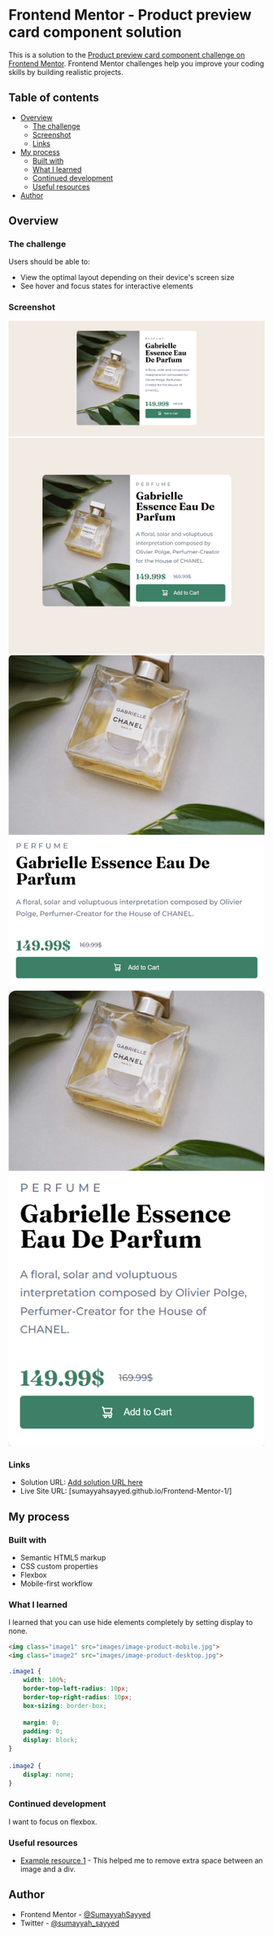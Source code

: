 # Frontend Mentor - Product preview card component solution

This is a solution to the [Product preview card component challenge on Frontend Mentor](https://www.frontendmentor.io/challenges/product-preview-card-component-GO7UmttRfa). Frontend Mentor challenges help you improve your coding skills by building realistic projects. 

## Table of contents

- [Overview](#overview)
  - [The challenge](#the-challenge)
  - [Screenshot](#screenshot)
  - [Links](#links)
- [My process](#my-process)
  - [Built with](#built-with)
  - [What I learned](#what-i-learned)
  - [Continued development](#continued-development)
  - [Useful resources](#useful-resources)
- [Author](#author)


## Overview

### The challenge

Users should be able to:

- View the optimal layout depending on their device's screen size
- See hover and focus states for interactive elements

### Screenshot

![](My-Design/Desktop.png)
![](My-Design/DesktopWidth-600.png)
![](My-Design/Tablet.png)
![](My-Design/Mobile.png)

### Links

- Solution URL: [Add solution URL here](https://your-solution-url.com)
- Live Site URL: [sumayyahsayyed.github.io/Frontend-Mentor-1/]

## My process

### Built with

- Semantic HTML5 markup
- CSS custom properties
- Flexbox
- Mobile-first workflow

### What I learned

I learned that you can use hide elements completely by setting display to none. 


```html
<img class="image1" src="images/image-product-mobile.jpg">
<img class="image2" src="images/image-product-desktop.jpg">
```
```css
.image1 {
    width: 100%;
    border-top-left-radius: 10px;
    border-top-right-radius: 10px;
    box-sizing: border-box;

    margin: 0;
    padding: 0;
    display: block;
}

.image2 {
    display: none;
}
```

### Continued development

I want to focus on flexbox.

### Useful resources

- [Example resource 1](https://stackoverflow.com/questions/3947113/space-between-div-and-img) - This helped me to remove extra space between an image and a div.

## Author

- Frontend Mentor - [@SumayyahSayyed](https://www.frontendmentor.io/profile/SumayyahSayyed)
- Twitter - [@sumayyah_sayyed](https://twitter.com/sumayyah_sayyed)


